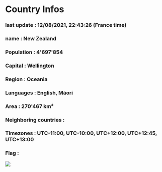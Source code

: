 # Country  Infos
### last update : 12/08/2021, 22:43:26 (France time)

### name : New Zealand
### Population : 4'697'854
### Capital : Wellington
### Region : Oceania
### Languages : English, Māori
### Area : 270'467 km²
### Neighboring countries : 
### Timezones : UTC-11:00, UTC-10:00, UTC+12:00, UTC+12:45, UTC+13:00

### Flag :
![](https://restcountries.eu/data/nzl.svg)